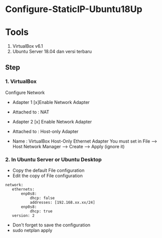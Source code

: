 # Configure-StaticIP-Ubuntu18Up

# Tools
1. VirtualBox v6.1
2. Ubuntu Server 18.04 dan versi terbaru

## Step 

### 1. VirtualBox

Configure Network
* Adapter 1
  [x]Enable Network Adapter

* Attached to : NAT

* Adapter 2
  [x] Enable Network Adapter

* Attached to : Host-only Adapter

* Name : VirtualBox Host-Only Ethernet Adapter
  You must set in File --> Host Network Manager --> Create --> Apply (ignore it)

### 2. In Ubuntu Server or Ubuntu Desktop
- Copy the default File configuration
- Edit the copy of File configuration
```
network:
   ethernets:
       enp0s8:
           dhcp: false
           addresses: [192.168.xx.xx/24]
       enp0s8:
           dhcp: true
   version: 2
```
- Don't forget to save the configuration
- sudo netplan apply


